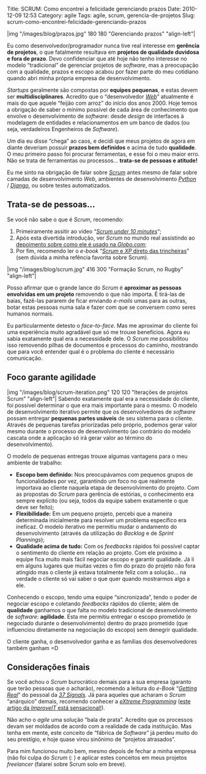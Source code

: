 Title: SCRUM: Como encontrei a felicidade gerenciando prazos
Date: 2010-12-09 12:53
Category: agile
Tags: agile, scrum, gerencia-de-projetos
Slug: scrum-como-encontrei-felicidade-gerenciando-prazos

|img "/images/blog/prazos.jpg" 180 180 "Gerenciando prazos" "align-left"|

Eu como desenvolvedor/programador nunca tive real interesse em
**gerência de projetos**, o que fatalmente resultava em **projetos de
qualidade duvidosa e fora de prazo**. Devo confidenciar que até hoje não
tenho interesse no modelo “tradicional” de gerenciar projetos de
*software*, mas a preocupação com a qualidade, prazos e escopo acabou
por fazer parte do meu cotidiano quando abri minha própria empresa de
desenvolvimento.

<!-- PELICAN_END_SUMMARY -->

*Startups* geralmente são compostas por **equipes pequenas**, e estas
devem ser **multidisciplinares**. Acredito que o “desenvolvedor
[*Web*][web]” atualmente é mais do que aquele “feijão com arroz” do início
dos anos 2000. Hoje temos a obrigação de saber o mínimo possível de cada
área de conhecimento que envolve o desenvolvimento de *software*: desde
*design* de interfaces à modelagem de entidades e relacionamentos em um
banco de dados (ou seja, verdadeiros Engenheiros de *Software*).

Um dia eu disse “chega” ao caos, e decidi que meus projetos de agora em
diante deveriam possuir **prazos bem definidos** e acima de tudo
**qualidade**. O meu primeiro passo foi procurar ferramentas, e esse foi
o meu maior erro. Não se trata de ferramentas ou processos… **trata-se
de pessoas e atitude!**

Eu me sinto na obrigação de falar sobre [*Scrum*][scrum] antes mesmo de falar
sobre camadas de desenvolvimento *Web*, ambientes de desenvolvimento
[*Python*][python] / [*Django*][django], ou sobre testes automatizados.


Trata-se de pessoas…
--------------------

Se você não sabe o que é *Scrum*, recomendo:

1.  Primeiramente assitir ao vídeo “[*Scrum under 10 minutes*][scrum_under_10_minutes]“;
2.  Após esta divertida introdução, ver *Scrum* no mundo real assistindo
    ao [depoimento sobre como ele é usado na *Globo.com*][scrum_globo];
3.  Por fim, recomendo ler o *e-book* “[*Scrum* e *XP* direto das
    trincheiras][scrum_e_xp]” (sem dúvida a minha refência favorita sobre Scrum).

|img "/images/blog/scrum.jpg" 416 300 "Formação Scrum, no Rugby" "align-left"|

Posso afirmar que o grande lance do
*Scrum* é **aproximar as pessoas envolvidas em um projeto** removendo o
que não importa. É tirá-las de baias, fazê-las pararem de ficar enviando
*e-mails* umas para as outras, botar estas pessoas numa sala e fazer com
que se conversem como seres humanos normais.

Eu particularmente detesto o *face-to-face*. Mas me aproximar do cliente
foi uma experiência muito agradável que só me trouxe benefícios. Agora
eu sabia exatamente qual era a necessidade dele. O *Scrum* me
possibilitou isso removendo pilhas de documentos e processos do caminho,
mostrando que para você entender qual é o problema do cliente é
necessário comunicação.


Foco garante agilidade
----------------------

|img "/images/blog/scrum-iteration.png" 120 120 "Iterações de projetos Scrum" "align-left"|
Sabendo exatamente qual era a necessidade do cliente, foi possível determinar
o que era mais importante para o mesmo. O modelo de desenvolvimento iterativo
permite que os desenvolvedores de *software* possam entregar **pequenas partes usáveis**
de seu sistema para o cliente. Através de pequenas tarefas priorizadas pelo próprio,
podemos gerar valor mesmo durante o processo de desenvolvimento (ao
contrário do modelo cascata onde a aplicação só irá gerar valor ao
término do desenvolvimento).

O modelo de pequenas entregas trouxe algumas vantagens para o meu
ambiente de trabalho:

-   **Escopo bem definido:** Nos preocupávamos com pequenos grupos de
    funcionalidades por vez, garantindo um foco no que realmente
    importava ao cliente naquela etapa de desenvolvimento do projeto.
    Com as propostas do *Scrum* para gerência de estórias, o
    conhecimento era sempre explícito (ou seja, todos da equipe sabem
    exatamente o que deve ser feito);
-   **Flexibilidade:** Em um pequeno projeto, percebi que a maneira
    determinada inicialmente para resolver um problema específico era
    ineficaz. O modelo iterativo me permitiu mudar o andamento do
    desenvolvimento (através da utilização do *Backlog* e de *Sprint
    Plannings*);
-   **Qualidade acima de tudo:** Com os *feedbacks* rápidos foi possível
    captar o sentimento do cliente em relação ao projeto. Com ele
    próximo a equipe fica muito mais fácil negociar escopo e garantir
    qualidade. Já li em alguns lugares que muitas vezes o fim do prazo
    do projeto não fora atingido mas o cliente já estava totalmente
    feliz com a solução… na verdade o cliente só vai saber o que quer
    quando mostrarmos algo a ele.

Conhecendo o escopo, tendo uma equipe “sincronizada”, tendo o poder de
negociar escopo e coletando *feedbacks* rápidos do cliente; além de
**qualidade** ganhamos o que falta no modelo tradicional de
desenvolvimento de *software*: **agilidade**. Esta me permitiu entregar
o escopo prometido (e negociado durante o desenvolvimento) dentro do
prazo prometido (que influenciou diretamente na negociação do escopo)
sem denegrir qualidade.

O cliente ganha, o desenvolvedor ganha e as famílias dos desenvolvedores
também ganham =D


Considerações finais
--------------------

Se você achou o *Scrum* burocrático demais para a sua empresa (garanto
que terão pessoas que o acharão), recomendo a leitura do *e-Book*
“[*Getting Real*][getting-real]” do pessoal da [*37 Signals*][37-signals].
Já para aqueles que acharam o *Scrum* “anárquico” demais, recomendo conhecer a [*eXtreme
Programming*][xp] ([este artigo da *ImproveIT* está sensacional!][improveit]).

Não acho o *agile* uma solução ”bala de prata”. Acredito que os
processos devam ser moldados de acordo com a realidade de cada
instituição. Mas tenha em mente, este conceito de “fábrica de *Software*”
já perdeu muito do seu prestígio, e hoje quase virou sinônimo de
“projetos atrasados”.

Para mim funcionou muito bem, mesmo depois de fechar a minha empresa
(não foi culpa do *Scrum* (: ) e aplicar estes conceitos em meus
projetos *freelancer* (falarei sobre Scrum solo em breve).

  [web]: |filename|/tag/web.html "Leia mais sobre Web"
  [scrum]: |filename|/tag/scrum.html "Leia mais sobre Scrum"
  [python]: |filename|/tag/python.html
    "Leia mais sobre Python"
  [django]: |filename|/tag/django.html
    "Leia mais sobre Django"
  [scrum_under_10_minutes]: http://www.youtube.com/watch?v=Q5k7a9YEoUI&feature=player_embedded
    "Aprenda Scrum em 10 minutos no Youtube"
  [scrum_globo]: http://remoteprocedurecall.wordpress.com/2009/05/22/scrum-na-globo/
    "Scrum na Globo.com"
  [scrum_e_xp]: http://www.infoq.com/minibooks/scrum-xp-from-the-trenches
    "Faça download do e-book. Necessário cadastro"
  [Formação Scrum, no Rugby]: http://klauslaube.com.br/media/blog/formacao-scrum.jpg
    "Formação Scrum, no Rugby"
  [getting-real]: http://gettingreal.37signals.com/GR_por.php "Leia "
  [37-signals]: http://37signals.com/
    "Os produtos da 37Signals são referências para todas as Startups de tecnologia"
  [xp]: http://pt.wikipedia.org/wiki/Programa%C3%A7%C3%A3o_extrema
    "Leia mais sobre eXtreme Programming no Wikipedia"
  [improveit]: http://improveit.com.br/xp
    "Uma documentação muito rica sobre XP"
